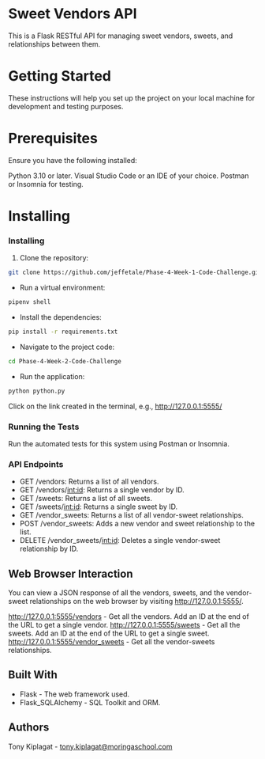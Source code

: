 # Sweet Vendors API
This is a Flask RESTful API for managing sweet vendors, sweets, and relationships between them.

# Getting Started
These instructions will help you set up the project on your local machine for development and testing purposes.

# Prerequisites
Ensure you have the following installed:

Python 3.10 or later.
Visual Studio Code or an IDE of your choice.
Postman or Insomnia for testing.

# Installing
### Installing
1. Clone the repository:

```bash
git clone https://github.com/jeffetale/Phase-4-Week-1-Code-Challenge.git
```
* Run a virtual environment:
```bash
pipenv shell
```
* Install the dependencies:
```bash
pip install -r requirements.txt
```
* Navigate to the project code:
```bash
cd Phase-4-Week-2-Code-Challenge
```
* Run the application:
```bash
python python.py
```

Click on the link created in the terminal, e.g., http://127.0.0.1:5555/

### Running the Tests
Run the automated tests for this system using Postman or Insomnia.

### API Endpoints
* GET /vendors: Returns a list of all vendors.
* GET /vendors/<int:id>: Returns a single vendor by ID.
* GET /sweets: Returns a list of all sweets.
* GET /sweets/<int:id>: Returns a single sweet by ID.
* GET /vendor_sweets: Returns a list of all vendor-sweet relationships.
* POST /vendor_sweets: Adds a new vendor and sweet relationship to the list.
* DELETE /vendor_sweets/<int:id>: Deletes a single vendor-sweet relationship by ID.

## Web Browser Interaction
You can view a JSON response of all the vendors, sweets, and the vendor-sweet relationships on the web browser by visiting http://127.0.0.1:5555/.

http://127.0.0.1:5555/vendors - Get all the vendors. Add an ID at the end of the URL to get a single vendor.
http://127.0.0.1:5555/sweets - Get all the sweets. Add an ID at the end of the URL to get a single sweet.
http://127.0.0.1:5555/vendor_sweets - Get all the vendor-sweets relationships.

## Built With
- Flask - The web framework used.
- Flask_SQLAlchemy - SQL Toolkit and ORM.
## Authors
Tony Kiplagat - tony.kiplagat@moringaschool.com
